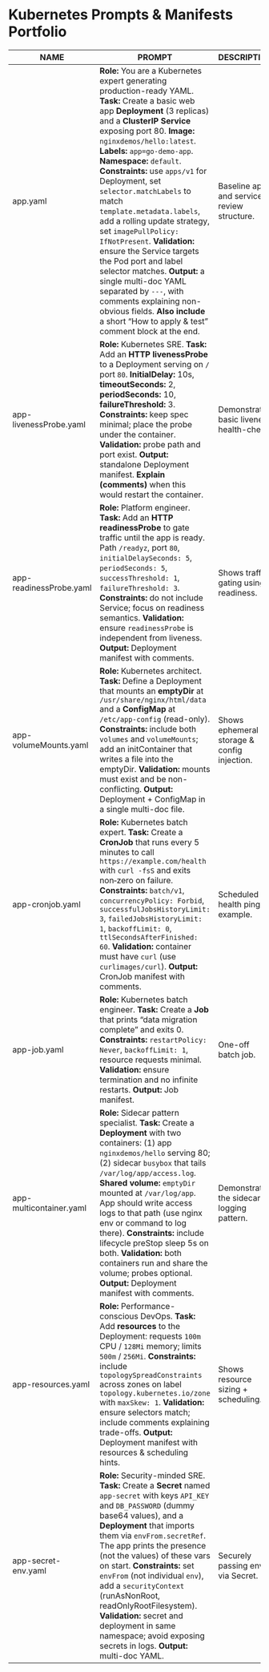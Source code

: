 # Kubernetes Prompts & Manifests Portfolio


| NAME | PROMPT | DESCRIPTION | EXAMPLE |
|---|---|---|---|
| app.yaml | **Role:** You are a Kubernetes expert generating production-ready YAML. **Task:** Create a basic web app **Deployment** (3 replicas) and a **ClusterIP Service** exposing port 80. **Image:** `nginxdemos/hello:latest`. **Labels:** `app=go-demo-app`. **Namespace:** `default`. **Constraints:** use `apps/v1` for Deployment, set `selector.matchLabels` to match `template.metadata.labels`, add a rolling update strategy, set `imagePullPolicy: IfNotPresent`. **Validation:** ensure the Service targets the Pod port and label selector matches. **Output:** a single multi-doc YAML separated by `---`, with comments explaining non-obvious fields. **Also include** a short “How to apply & test” comment block at the end. | Baseline app and service to review structure. | [./yaml/app.yaml](./yaml/app.yaml) |
| app-livenessProbe.yaml | **Role:** Kubernetes SRE. **Task:** Add an **HTTP livenessProbe** to a Deployment serving on `/` port `80`. **InitialDelay:** 10s, **timeoutSeconds:** 2, **periodSeconds:** 10, **failureThreshold:** 3. **Constraints:** keep spec minimal; place the probe under the container. **Validation:** probe path and port exist. **Output:** standalone Deployment manifest. **Explain (comments)** when this would restart the container. | Demonstrates basic liveness health-check. | [./yaml/app-livenessProbe.yaml](./yaml/app-livenessProbe.yaml) |
| app-readinessProbe.yaml | **Role:** Platform engineer. **Task:** Add an **HTTP readinessProbe** to gate traffic until the app is ready. Path `/readyz`, port `80`, `initialDelaySeconds: 5`, `periodSeconds: 5`, `successThreshold: 1`, `failureThreshold: 3`. **Constraints:** do not include Service; focus on readiness semantics. **Validation:** ensure `readinessProbe` is independent from liveness. **Output:** Deployment manifest with comments. | Shows traffic gating using readiness. | [./yaml/app-readinessProbe.yaml](./yaml/app-readinessProbe.yaml) |
| app-volumeMounts.yaml | **Role:** Kubernetes architect. **Task:** Define a Deployment that mounts an **emptyDir** at `/usr/share/nginx/html/data` and a **ConfigMap** at `/etc/app-config` (read-only). **Constraints:** include both `volumes` and `volumeMounts`; add an initContainer that writes a file into the emptyDir. **Validation:** mounts must exist and be non-conflicting. **Output:** Deployment + ConfigMap in a single multi-doc file. | Shows ephemeral storage & config injection. | [./yaml/app-volumeMounts.yaml](./yaml/app-volumeMounts.yaml) |
| app-cronjob.yaml | **Role:** Kubernetes batch expert. **Task:** Create a **CronJob** that runs every 5 minutes to call `https://example.com/health` with `curl -fsS` and exits non‑zero on failure. **Constraints:** `batch/v1`, `concurrencyPolicy: Forbid`, `successfulJobsHistoryLimit: 3`, `failedJobsHistoryLimit: 1`, `backoffLimit: 0`, `ttlSecondsAfterFinished: 60`. **Validation:** container must have `curl` (use `curlimages/curl`). **Output:** CronJob manifest with comments. | Scheduled health ping example. | [./yaml/app-cronjob.yaml](./yaml/app-cronjob.yaml) |
| app-job.yaml | **Role:** Kubernetes batch engineer. **Task:** Create a **Job** that prints “data migration complete” and exits 0. **Constraints:** `restartPolicy: Never`, `backoffLimit: 1`, resource requests minimal. **Validation:** ensure termination and no infinite restarts. **Output:** Job manifest. | One-off batch job. | [./yaml/app-job.yaml](./yaml/app-job.yaml) |
| app-multicontainer.yaml | **Role:** Sidecar pattern specialist. **Task:** Create a **Deployment** with two containers: (1) app `nginxdemos/hello` serving 80; (2) sidecar `busybox` that tails `/var/log/app/access.log`. **Shared volume:** `emptyDir` mounted at `/var/log/app`. App should write access logs to that path (use nginx env or command to log there). **Constraints:** include lifecycle preStop sleep 5s on both. **Validation:** both containers run and share the volume; probes optional. **Output:** Deployment manifest with comments. | Demonstrates the sidecar logging pattern. | [./yaml/app-multicontainer.yaml](./yaml/app-multicontainer.yaml) |
| app-resources.yaml | **Role:** Performance-conscious DevOps. **Task:** Add **resources** to the Deployment: requests `100m` CPU / `128Mi` memory; limits `500m` / `256Mi`. **Constraints:** include `topologySpreadConstraints` across zones on label `topology.kubernetes.io/zone` with `maxSkew: 1`. **Validation:** ensure selectors match; include comments explaining trade-offs. **Output:** Deployment manifest with resources & scheduling hints. | Shows resource sizing + scheduling. | [./yaml/app-resources.yaml](./yaml/app-resources.yaml) |
| app-secret-env.yaml | **Role:** Security-minded SRE. **Task:** Create a **Secret** named `app-secret` with keys `API_KEY` and `DB_PASSWORD` (dummy base64 values), and a **Deployment** that imports them via `envFrom.secretRef`. The app prints the presence (not the values) of these vars on start. **Constraints:** set `envFrom` (not individual `env`), add a `securityContext` (runAsNonRoot, readOnlyRootFilesystem). **Validation:** secret and deployment in same namespace; avoid exposing secrets in logs. **Output:** multi-doc YAML. | Securely passing env via Secret. | [./yaml/app-secret-env.yaml](./yaml/app-secret-env.yaml) |

